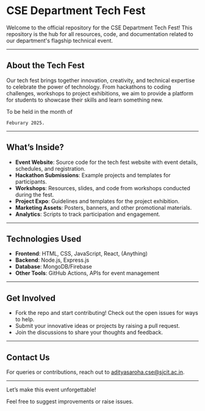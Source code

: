 # CSE Department Tech Fest 

Welcome to the official repository for the CSE Department Tech Fest! This repository is the hub for all resources, code, and documentation related to our department's flagship technical event. 

---

## About the Tech Fest

Our tech fest brings together innovation, creativity, and technical expertise to celebrate the power of technology. From hackathons to coding challenges, workshops to project exhibitions, we aim to provide a platform for students to showcase their skills and learn something new.

To be held in the month of 
```
Feburary 2025.
```
---

## What’s Inside?

- **Event Website**: Source code for the tech fest website with event details, schedules, and registration.
- **Hackathon Submissions**: Example projects and templates for participants.
- **Workshops**: Resources, slides, and code from workshops conducted during the fest.
- **Project Expo**: Guidelines and templates for the project exhibition.
- **Marketing Assets**: Posters, banners, and other promotional materials.
- **Analytics**: Scripts to track participation and engagement.

---

## Technologies Used

- **Frontend**: HTML, CSS, JavaScript, React, (Anything)
- **Backend**: Node.js, Express.js
- **Database**: MongoDB/Firebase
- **Other Tools**: GitHub Actions, APIs for event management

---

## Get Involved

- Fork the repo and start contributing! Check out the open issues for ways to help.
- Submit your innovative ideas or projects by raising a pull request.
- Join the discussions to share your thoughts and feedback.

---

## Contact Us

For queries or contributions, reach out to [adityasaroha.cse@sjcit.ac.in](mailto:adityasaroha.cse@sjcit.ac.in).

---

Let’s make this event unforgettable!  

Feel free to suggest improvements or raise issues. 
